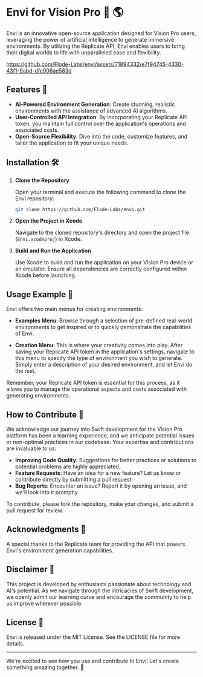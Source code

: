 # Envi for Vision Pro 🥽 🌎

Envi is an innovative open-source application designed for Vision Pro users, leveraging the power of artificial intelligence to generate immersive environments. By utilizing the Replicate API, Envi enables users to bring their digital worlds to life with unparalleled ease and flexibility.


https://github.com/Flode-Labs/envi/assets/71894332/e7f94745-4330-43f1-9abd-dfc906ae583d


## Features 🚀

- **AI-Powered Environment Generation**: Create stunning, realistic environments with the assistance of advanced AI algorithms.
- **User-Controlled API Integration**: By incorporating your Replicate API token, you maintain full control over the application's operations and associated costs.
- **Open-Source Flexibility**: Dive into the code, customize features, and tailor the application to fit your unique needs.

## Installation 🛠️

1. **Clone the Repository**

   Open your terminal and execute the following command to clone the Envi repository:

   ```bash
   git clone https://github.com/Flode-Labs/envi.git
   ```

2. **Open the Project in Xcode**

   Navigate to the cloned repository's directory and open the project file (`Envi.xcodeproj`) in Xcode.

2. **Build and Run the Application**

   Use Xcode to build and run the application on your Vision Pro device or an emulator. Ensure all dependencies are correctly configured within Xcode before launching.

## Usage Example 📖

Envi offers two main menus for creating environments:

- **Examples Menu**: Browse through a selection of pre-defined real-world environments to get inspired or to quickly demonstrate the capabilities of Envi.

- **Creation Menu**: This is where your creativity comes into play. After saving your Replicate API token in the application's settings, navigate to this menu to specify the type of environment you wish to generate. Simply enter a description of your desired environment, and let Envi do the rest.

Remember, your Replicate API token is essential for this process, as it allows you to manage the operational aspects and costs associated with generating environments.

## How to Contribute 🤝

We acknowledge our journey into Swift development for the Vision Pro platform has been a learning experience, and we anticipate potential issues or non-optimal practices in our codebase. Your expertise and contributions are invaluable to us:

- **Improving Code Quality**: Suggestions for better practices or solutions to potential problems are highly appreciated.
- **Feature Requests**: Have an idea for a new feature? Let us know or contribute directly by submitting a pull request.
- **Bug Reports**: Encounter an issue? Report it by opening an issue, and we'll look into it promptly.

To contribute, please fork the repository, make your changes, and submit a pull request for review.

## Acknowledgments 👏

A special thanks to the Replicate team for providing the API that powers Envi's environment generation capabilities.

## Disclaimer 📝

This project is developed by enthusiasts passionate about technology and AI's potential. As we navigate through the intricacies of Swift development, we openly admit our learning curve and encourage the community to help us improve wherever possible.

## License 📄

Envi is released under the MIT License. See the LICENSE file for more details.

---

We're excited to see how you use and contribute to Envi! Let's create something amazing together. 🌟
